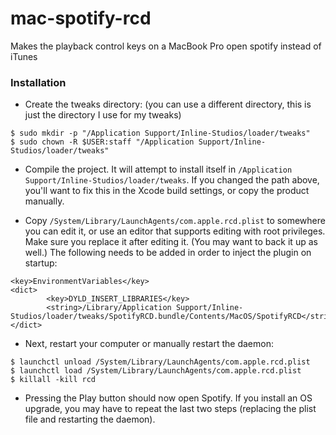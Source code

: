 mac-spotify-rcd
===============

Makes the playback control keys on a MacBook Pro open spotify instead of iTunes

### Installation

- Create the tweaks directory: (you can use a different directory, this is just the directory I use for my tweaks)
```
$ sudo mkdir -p "/Application Support/Inline-Studios/loader/tweaks"
$ sudo chown -R $USER:staff "/Application Support/Inline-Studios/loader/tweaks"
```

- Compile the project. It will attempt to install itself in `/Application Support/Inline-Studios/loader/tweaks`. If you changed the path above, you'll want to fix this in the Xcode build settings, or copy the product manually.

- Copy `/System/Library/LaunchAgents/com.apple.rcd.plist` to somewhere you can edit it, or use an editor that supports editing with root privileges. Make sure you replace it after editing it. (You may want to back it up as well.) The following needs to be added in order to inject the plugin on startup: 
```
<key>EnvironmentVariables</key>
<dict>
        <key>DYLD_INSERT_LIBRARIES</key>
        <string>/Library/Application Support/Inline-Studios/loader/tweaks/SpotifyRCD.bundle/Contents/MacOS/SpotifyRCD</string>
</dict>
```

- Next, restart your computer or manually restart the daemon:
```
$ launchctl unload /System/Library/LaunchAgents/com.apple.rcd.plist
$ launchctl load /System/Library/LaunchAgents/com.apple.rcd.plist
$ killall -kill rcd
```

- Pressing the Play button should now open Spotify. If you install an OS upgrade, you may have to repeat the last two steps (replacing the plist file and restarting the daemon).
